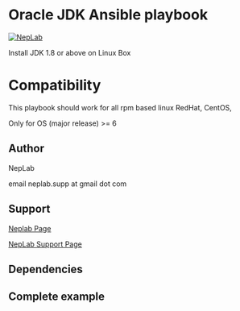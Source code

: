 # Oracle JDK Ansible playbook

[![NepLab](http://neplab.com/wp-content/uploads/2016/02/neplab-logo-retina.png)](https://support.neplab.com) 

Install JDK 1.8 or above on Linux Box
# Compatibility

This playbook should work for all rpm based linux RedHat, CentOS, 

Only for OS (major release) >= 6 

## Author

NepLab 

email neplab.supp at gmail dot com


## Support

[Neplab Page](http://neplab.com)

[NepLab Support Page](https://support.neplab.com)


## Dependencies


## Complete example 
